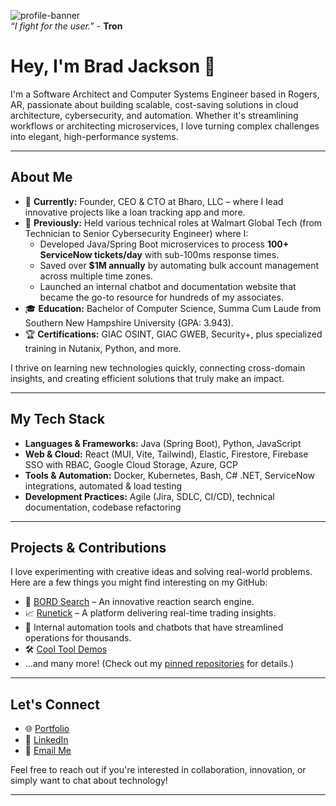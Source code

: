 ![profile-banner](./images/test.gif)  
*“I fight for the user.”* - **Tron**

# Hey, I'm Brad Jackson 👋

I'm a Software Architect and Computer Systems Engineer based in Rogers, AR, passionate about building scalable, cost-saving solutions in cloud architecture, cybersecurity, and automation. Whether it's streamlining workflows or architecting microservices, I love turning complex challenges into elegant, high-performance systems.

---

## About Me

- 🔭 **Currently:** Founder, CEO & CTO at Bharo, LLC – where I lead innovative projects like a loan tracking app and more.
- 💼 **Previously:** Held various technical roles at Walmart Global Tech (from Technician to Senior Cybersecurity Engineer) where I:
  - Developed Java/Spring Boot microservices to process **100+ ServiceNow tickets/day** with sub-100ms response times.
  - Saved over **$1M annually** by automating bulk account management across multiple time zones.
  - Launched an internal chatbot and documentation website that became the go-to resource for hundreds of my associates.
- 🎓 **Education:** Bachelor of Computer Science, Summa Cum Laude from Southern New Hampshire University (GPA: 3.943).
- 🏆 **Certifications:** GIAC OSINT, GIAC GWEB, Security+, plus specialized training in Nutanix, Python, and more.

I thrive on learning new technologies quickly, connecting cross-domain insights, and creating efficient solutions that truly make an impact.

---

## My Tech Stack

- **Languages & Frameworks:** Java (Spring Boot), Python, JavaScript
- **Web & Cloud:** React (MUI, Vite, Tailwind), Elastic, Firestore, Firebase SSO with RBAC, Google Cloud Storage, Azure, GCP
- **Tools & Automation:** Docker, Kubernetes, Bash, C# .NET, ServiceNow integrations, automated & load testing
- **Development Practices:** Agile (Jira, SDLC, CI/CD), technical documentation, codebase refactoring

---

## Projects & Contributions

I love experimenting with creative ideas and solving real-world problems. Here are a few things you might find interesting on my GitHub:

- 🚀 [BORD Search](https://bordsearch.com) – An innovative reaction search engine.
- 📈 [Runetick](https://runetick.com) – A platform delivering real-time trading insights.
- 🤖 Internal automation tools and chatbots that have streamlined operations for thousands.
- 🛠️ [Cool Tool Demos](https://github.com/iron-hope-shop/tool-demos)
- ...and many more! (Check out my [pinned repositories](https://github.com/iron-hope-shop) for details.)

---

## Let's Connect

- 🌐 [Portfolio](https://brad-jackson.com)
- 💼 [LinkedIn](https://www.linkedin.com/in/bradley-jackson-a73a92191)
- 📧 [Email Me](mailto:me@brad-jackson.com)

Feel free to reach out if you're interested in collaboration, innovation, or simply want to chat about technology!

---
